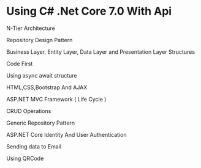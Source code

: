 # Using C# .Net Core 7.0 With Api

N-Tier Architecture

Repository Design Pattern

Business Layer, Entity Layer, Data Layer and Presentation Layer Structures

Code First

Using async await structure

HTML,CSS,Bootstrap And AJAX

ASP.NET MVC Framework ( Life Cycle ) 

CRUD Operations

Generic Repository Pattern

ASP.NET Core Identity And User Authentication

Sending data to Email

Using QRCode 
